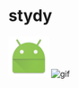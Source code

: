 # stydy


![gif](https://raw.githubusercontent.com/xiaotianzhen/stydy/master/menu/src/main/res/mipmap-hdpi/ic_launcher.png)
![gif](https://raw.githubusercontent.com/xiaotianzhen/stydy/master/pic/device-clock.gif)

